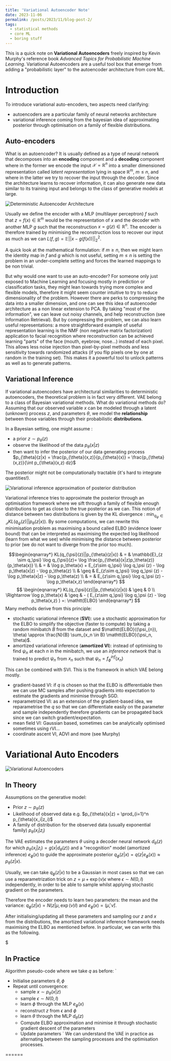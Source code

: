 ```yaml
---
title: 'Variational Autoencoder Note'
date: 2023-11-06
permalink: /posts/2023/11/blog-post-2/
tags:
  - statistical methods
  - core ML
  - boring stuff
---
```


This is a quick note on **Variational Autoencoders** freely inspired by Kevin Murphy's reference book *Advanced Topics for Probabilistic Machine Learning*. Variational Autoencoders are a useful tool box that emerge from adding a "probabilistic layer" to the autoencoder architecture from core ML. 

# Introduction

To introduce variational auto-encoders, two aspects need clarifying:
- autoencoders are a particular family of neural networks architecture 
- variational inference coming from the bayesian idea of approximating posterior through optimisation on a family of flexible distributions.

## Auto-encoders
What is an autoencoder? It is usually defined as a type of neural network that decomposes into an **encoding** component and a **decoding** component where in the former we encode the input $\mathcal{X}=\mathbb{R}^n$ into a smaller dimensioned representation called *latent representation* lying in space $\mathbb{R}^m, \ m\leq n$, and where in the latter we try to recover the input through the decoder. Since the architecture learns to recover information, it can also generate new data similar to its training input and belongs to the class of generative models at large. 

![Deterministic Autoencoder Architecture](/claire-stats.github.io/images/bp-autoencoder-deterministic.png)

Usually we define the encoder with a MLP (multilayer perceptron) $f$ such that $z = f(x) \in \mathbb{R}^m$ would be the representation of $x$ and the decoder with another MLP $g$ such that the reconstruction $x = g(z) \in \mathbb{R}^n$. The encoder is therefore trained by minimising the reconstruction loss to recover our input as much as we can $L(f,g)=\mathbb{E} ||x-g(f(x))||_{2}^{2}$. 

A quick look at the mathematical formulation: if $m \geq n$, then we might learn the identity map in $f$ and $g$ which is not useful, setting $m \leq n$ is setting the problem in an under-complete setting and forces the learned mappings to be non trivial.

But why would one want to use an auto-encoder? For someone only just exposed to Machine Learning and focusing mostly in prediction or classification tasks, they might lean towards trying more complex and flexible models, therefore it might seem counter intuitive to try to reduce dimensionality of the problem. However there are perks to compressing the data into a smaller dimension, and one can see this idea of autoencoder architecture as a non linear extension to PCA. By taking "most of the information", we can leave out noisy channels, and help reconstruction (see Information Retrieval). But by compressing the problem, we can also learn useful representations: a more straightforward example of useful representation learning is the NMF (non negative matrix factorization) application to facial recognition where reconstruction can be achieved learning "parts" of the face (mouth, eyebrow, nose...) instead of each pixel. This allows less noise injection than pixel-by-pixel methods and less sensitivity towards randomized attacks (if you flip pixels one by one at random in the training set). This makes it a powerful tool to unlock patterns as well as to generate patterns. 

## Variational Inference

If variational autoencoders have architectural similarities to deterministic autoencoders, the theoretical problem is in fact very different. VAE belong to a class of Bayesian variational methods. What do variational methods do? 
Assuming that our observed variable $x$ can be modeled through a latent (unknown) process $z$, and parameters $\theta$, we model the **relationship** between those variables through their probabilistic **distributions**. 

In a Bayesian setting, one might assume :
- a prior $z \sim p_{\theta}(z)$
- observe the likelihood of the data $p_{\theta}(x|z)$ 
- then want to infer the posterior of our data generating process $p_{\theta}(z|x) = \frac{p_{\theta}(x,z)}{p_{\theta}(x)} = \frac{p_{\theta}(x,z)}{\int p_{\theta}(x,z) dz}$

The posterior might not be computationally tractable (it's hard to integrate quantities!).

![Variational inference approximation of posterior distribution](/claire-stats.github.io/images/bp-VI.png)

Variational inference  tries to approximate the posterior through an optimisation framework where we sift through a family of flexible enough distributions to get as close to the true posterior as we can. This notion of distance between two distributions is given by the KL divergence : $\min_{q_{\psi} \in \mathcal{Q}} KL(q_{\psi}(z)||p_{\theta}(z|x))$. 
By some computations, we can rewrite this minimisation problem as maximising a bound called ELBO (evidence lower bound) that can be interpreted as maximising the expected log likelihood (learn from what we see) while minimising the distance between posterior to prior (we do not want to diverge from the prior too much).  

$$\begin{eqnarray*}
KL(q_{\psi}(z)||p_{\theta}(z|x)) & = & \mathbb{E}_{z \sim q_\psi} \log q_{\psi}(z)= \log \frac{p_{\theta}(x|z)p_\theta(z)}{p_\theta(x)} \\ 
& = & \log p_\theta(x) + E_{z\sim q_\psi} \log q_\psi (z) - \log p_\theta(x|z) - \log p_\theta(z) \\
& \geq &  E_{z\sim q_\psi} \log q_\psi (z) - \log p_\theta(x|z) - \log p_\theta(z)  \\
& = &  E_{z\sim q_\psi} \log q_\psi (z) - \log p_\theta(x,z) 
\end{eqnarray*}
$$
$$ \begin{eqnarray*}
KL(q_{\psi}(z)||p_{\theta}(z|x)) & \geq & 0 \\
\Rightarrow \log p_\theta(x) & \geq & - ( E_{z\sim q_\psi} \log q_\psi (z) - \log p_\theta(x,z) ) =: \mathtt{ELBO}
\end{eqnarray*}
$$ 
 Many methods derive from this principle:
 - stochastic variational inference (**SVI**): use a stochastic approximation for the ELBO to simplify the objective (faster to compute) by taking a random minibatch $B$ from the dataset and $\mathtt{ELBO}((\psi_{n}), \theta) \approx \frac{N}{B} \sum_{x_n \in B} \mathtt{ELBO}(\psi_n, \theta)$. 
 - amortized variational inference (**amortized VI**): instead of optimising to find $\psi_n$ at each $n$ in the minibatch, we use an *inference network* that is trained to predict $\psi_n$ from $x_n$ such that $\psi_{n} = f_{\phi}^{inf}(x_{n})$ 
 
 This can be combined with SVI. This is the framework in which VAE belong mostly.
 - gradient-based VI: if $q$ is chosen so that the ELBO is differentiable then we can use MC samples after pushing gradients into expectation to estimate the gradients and minimise through SGD.
 - reparametrized VI: as an extension of the gradient-based idea, we reparametrise the $q$ so that we can differentiate easily on the parameter and sample independently therefore gradients can be propagated back since we can switch gradient/expectation. 
 - mean field VI: Gaussian based, sometimes can be analytically optimised sometimes using rVI...
 - coordinate ascent VI, ADVI and more (see Murphy)
 
# Variational Auto Encoders

![Variational Autoencoders](/claire-stats.github.io/images/bp-VAE.png)

## In Theory

Assumptions on the generative model:
- Prior $z \sim p_{\theta}(z)$ 
- Likelihood of observed data e.g. $p_{\theta}(x|z) = \prod_{i=1}^n p_{\theta}(x_i|z_i)$ 
- A family of distribution for the observed data (usually exponential family) $p_{\theta}(x_i|z_i)$

The VAE estimates the parameters $\theta$ using a decoder neural network $d_{\theta}(z)$ for which $p_{\theta}(x_i|z_i) = g(x|d_{\theta}(z))$ and a "recognition" model (amortized inference) $e_{\phi}(x)$ to guide the approximate posterior $q_{\phi}(z|x) = q(z|e_{\phi}(x)) \approx p_{\theta}(z|x)$. 

Usually, we can take $q_{\phi}(z|x)$ to be a Gaussian in most cases so that we can use a reparametrization trick  on $z = \mu + \exp(\nu)\epsilon$ where $\epsilon \sim N(0,I)$ independently, in order to be able to sample whilst applying stochastic gradient on the parameters. 

Therefore the encoder needs to learn two parameters: the mean and the variance: $q_{\phi}(z|x)=N(z|\mu, \exp(\nu) I)$ and $e_{\phi}(x) = (\hat{\mu}, \hat{\nu})$. 

After initialising/updating all these parameters and sampling our $z$ and $x$ from the distributions, the amortized variational inference framework needs maximising the ELBO as mentioned before. In particular, we can write this as the following.

$

## In Practice

Algorithm pseudo-code where we take $q$ as before:
` 
- Initialise parameters $\theta, \phi$
- Repeat until convergence:
    - sample $x \sim p_{\theta}(x|z)$ 
    - sample $\epsilon \sim N(0,I)$ 
    - learn $\phi$ through the MLP $e_{\phi}(x)$
    - reconstruct $z$ from $\epsilon$ and $\phi$
    - learn $\theta$ through the MLP $d_{\theta}(z)$
    - Compute ELBO approximation and minimise it through stochastic gradient descent of the parameters
    - Update parameters 
`
We can understand the VAE in practice as alternating between the sampling processes and the optimisation processes. 

======
